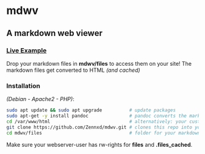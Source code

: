 # mdwv
## A markdown web viewer
### [Live Example](https://lgajewski.de/mdwv/?file=README.md)

Drop your markdown files in **mdwv/files** to access them on your site!
The markdown files get converted to HTML *(and cached)*

### Installation
*(Debian - Apache2 - PHP)*:
```bash
sudo apt update && sudo apt upgrade          # update packages
sudo apt-get -y install pandoc               # pandoc converts the markdown files
cd /var/www/html                             # alternatively: your custom webdir
git clone https://github.com/Zennxd/mdwv.git # clones this repo into your webdir
cd mdwv/files                                # folder for your markdown files :-)
```
Make sure your webserver-user has rw-rights for **files** and **.files_cached**.